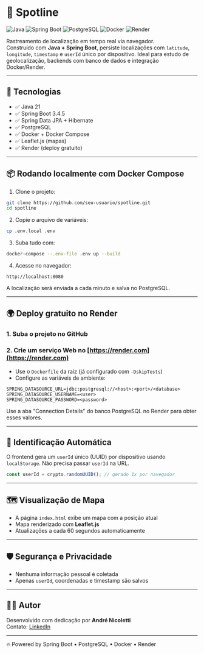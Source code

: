 # 📍 Spotline

![Java](https://img.shields.io/badge/Java-21-blue?logo=openjdk&logoColor=white)
![Spring Boot](https://img.shields.io/badge/Spring_Boot-3.4.5-brightgreen?logo=spring&logoColor=white)
![PostgreSQL](https://img.shields.io/badge/PostgreSQL-15-blue?logo=postgresql&logoColor=white)
![Docker](https://img.shields.io/badge/Docker-Compose-blue?logo=docker)
![Render](https://img.shields.io/badge/Deploy-Render-4E5D94?logo=render&logoColor=white)

Rastreamento de localização em tempo real via navegador.  
Construído com **Java + Spring Boot**, persiste localizações com `latitude`, `longitude`, `timestamp` e `userId` único por dispositivo. Ideal para estudo de geolocalização, backends com banco de dados e integração Docker/Render.

---

## 🚀 Tecnologias

- ✅ Java 21
- ✅ Spring Boot 3.4.5
- ✅ Spring Data JPA + Hibernate
- ✅ PostgreSQL
- ✅ Docker + Docker Compose
- ✅ Leaflet.js (mapas)
- ✅ Render (deploy gratuito)

---

## 📦 Rodando localmente com Docker Compose

1. Clone o projeto:

```bash
git clone https://github.com/seu-usuario/spotline.git
cd spotline
```

2. Copie o arquivo de variáveis:

```bash
cp .env.local .env
```

3. Suba tudo com:

```bash
docker-compose --.env-file .env up --build
```

4. Acesse no navegador:

```
http://localhost:8080
```

A localização será enviada a cada minuto e salva no PostgreSQL.

---

## 🌍 Deploy gratuito no Render

### 1. Suba o projeto no GitHub
### 2. Crie um serviço Web no [https://render.com](https://render.com)
- Use o `Dockerfile` da raiz (já configurado com `-DskipTests`)
- Configure as variáveis de ambiente:

```env
SPRING_DATASOURCE_URL=jdbc:postgresql://<host>:<port>/<database>
SPRING_DATASOURCE_USERNAME=<user>
SPRING_DATASOURCE_PASSWORD=<password>
```

Use a aba "Connection Details" do banco PostgreSQL no Render para obter esses valores.

---

## 🧭 Identificação Automática

O frontend gera um `userId` único (UUID) por dispositivo usando `localStorage`. Não precisa passar `userId` na URL.

```javascript
const userId = crypto.randomUUID(); // gerado 1x por navegador
```

---

## 🗺️ Visualização de Mapa

- A página `index.html` exibe um mapa com a posição atual
- Mapa renderizado com **Leaflet.js**
- Atualizações a cada 60 segundos automaticamente

---

## 🛡️ Segurança e Privacidade

- Nenhuma informação pessoal é coletada
- Apenas `userId`, coordenadas e timestamp são salvos

---

## 🧑‍💻 Autor

Desenvolvido com dedicação por **André Nicoletti**  
Contato: [LinkedIn](https://www.linkedin.com/in/seu-usuario)

---

🔥 Powered by Spring Boot • PostgreSQL • Docker • Render